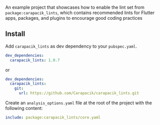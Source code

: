 An example project that showcases how to enable the lint set from `package:carapacik_lints`, which contains recommended lints for Flutter apps, packages, and plugins to encourage good coding practices

## Install

Add `carapacik_lints` as dev dependency to your `pubspec.yaml`.
```yaml
dev_dependencies:
  carapacik_lints: 1.0.7
```
or
```yaml
dev_dependencies:
  carapacik_lints:
    git:
      url: https://github.com/Carapacik/carapacik_lints.git
```

Create an `analysis_options.yaml` file at the root of the project with the following content:

```yaml
include: package:carapacik_lints/core.yaml
```